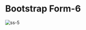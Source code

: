 # Bootstrap Form-6
![ss-5](https://user-images.githubusercontent.com/43044200/71620875-3638e600-2bf2-11ea-8899-9259fec29442.png)
